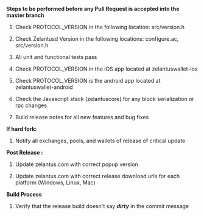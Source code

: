**Steps to be performed before any Pull Request is accepted into the master branch**

  1. Check PROTOCOL_VERSION in the following location: src/version.h

  2. Check Zelantusd Version in the following locations: configure.ac, src/version.h

  3. All unit and functional tests pass

  4. Check PROTOCOL_VERSION in the iOS app located at zelantuswallet-ios

  5. Check PROTOCOL_VERSION is the android app located at zelantuswallet-android

  6. Check the Javascript stack (zelantuscore) for any block serialization or rpc changes
  
  7. Build release notes for all new features and bug fixes

**If hard fork:**

  1. Notify all exchanges, pools, and wallets of release of critical update

**Post Release :**

  1. Update zelantus.com with correct popup version
  
  2. Update zelantus.com with correct release download urls for each platform (Windows, Linux, Mac)

**Build Process**

  1. Verify that the release build doesn't say ***dirty*** in the commit message

